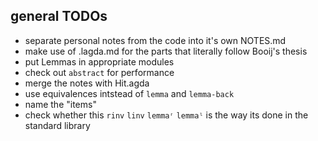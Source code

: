 
## general TODOs

- separate personal notes from the code into it's own NOTES.md
- make use of .lagda.md for the parts that literally follow Booij's thesis
- put Lemmas in appropriate modules
- check out `abstract` for performance
- merge the notes with Hit.agda
- use equivalences intstead of `lemma` and `lemma-back`
- name the "items"
- check whether this `rinv` `linv` `lemmaʳ` `lemmaˡ` is the way its done in the standard library
